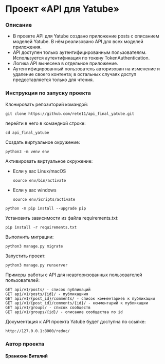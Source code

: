 # Проект «API для Yatube»

### Описание

* В проекте API для Yatube создано приложение posts с описанием моделей Yatube. В нём реализовано API для всех моделей приложения.
* API доступен только аутентифицированным пользователям. Используется аутентификация по токену TokenAuthentication.
* Логика API вынесена в отдельное приложение. 
* Аутентифицированный пользователь авторизован на изменение и удаление своего контента; в остальных случаях доступ предоставляется только для чтения.

### Инструкция по запуску проекта

Клонировать репозиторий командой:

```
git clone https://github.com/rete11/api_final_yatube.git
```
перейти в него в командной строке:

```
cd api_final_yatube
```

Cоздать  виртуальное окружение:

```
python3 -m venv env
```

Активировать виртуальное окружение:

- Если у вас Linux/macOS

    ```
    source env/bin/activate
    ```

- Если у вас windows

    ```
    source env/Scripts/activate
    ```

```
python -m pip install --upgrade pip
```

Установить зависимости из файла requirements.txt:

```
pip install -r requirements.txt
```

Выполнить миграции:

```
python3 manage.py migrate
```

Запустить проект:

```
python3 manage.py runserver
```


Примеры работы с API для неавторизованных пользователей пользователей:

```
GET api/v1/posts/ - список публикаций
GET api/v1/posts/{id}/ - публикациия
GET api/v1/{post_id}/comments/ - список комментариев к публикации
GET api/v1/{post_id}/comments/{id}/ - комментарий к публикации
GET api/v1/groups/ - список сообществ
GET api/v1/groups/{id}/ - описание сообщества по id
```

Документация к API проекта Yatube будет доступна по ссылке:

```
http://127.0.0.1:8000/redoc/
```

### Автор проекта
#### Бранихин  Виталий
